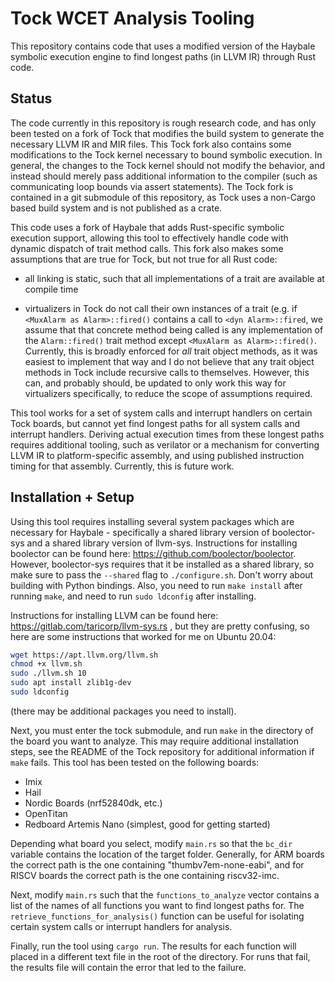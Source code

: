 # Tock WCET Analysis Tooling

This repository contains code that uses a modified version of the Haybale symbolic execution
engine to find longest paths (in LLVM IR) through Rust code.

## Status

The code currently in this repository is rough research code, and has only been tested on a fork
of Tock that modifies the build system to generate the necessary LLVM IR and MIR files. This Tock
fork also contains some modifications to the Tock kernel necessary to bound symbolic execution. In general,
the changes to the Tock kernel should not modify the behavior, and instead should merely pass additional
information to the compiler (such as communicating loop bounds via assert statements). The Tock fork
is contained in a git submodule of this repository, as Tock uses a non-Cargo based build system and is not
published as a crate.

This code uses a fork of Haybale that adds Rust-specific symbolic execution support,
allowing this tool to effectively handle code with dynamic dispatch of trait method calls.
This fork also makes some assumptions that are true for Tock, but not true for all Rust code:

- all linking is static, such that all implementations of a trait are available at compile time

- virtualizers in Tock do not call their own instances of a trait (e.g. if `<MuxAlarm as Alarm>::fired()`
  contains a call to `<dyn Alarm>::fired`, we assume that that concrete method being called is any
  implementation of the `Alarm::fired()` trait method except `<MuxAlarm as Alarm>::fired()`.
  Currently, this is broadly enforced for *all* trait object methods, as it was easiest to implement that
  way and I do not believe that any trait object methods in Tock include recursive calls to themselves.
  However, this can, and probably should, be updated to only work this way for virtualizers specifically,
  to reduce the scope of assumptions required.

This tool works for a set of system calls and interrupt handlers on certain Tock boards, but cannot yet
find longest paths for all system calls and interrupt handlers. Deriving actual execution times from
these longest paths requires additional tooling, such as verilator or a mechanism for converting LLVM IR
to platform-specific assembly, and using published instruction timing for that assembly. Currently, this
is future work.

## Installation + Setup

Using this tool requires installing several system packages which are necessary for Haybale - specifically
a shared library version of boolector-sys and a shared library version of llvm-sys. Instructions for installing
boolector can be found here: https://github.com/boolector/boolector. However, boolector-sys requires that it be installed
as a shared library, so make sure to pass the `--shared` flag to `./configure.sh`. Don't worry about building with Python
bindings. Also, you need to run `make install` after running `make`, and need to run `sudo ldconfig` after installing.

Instructions for installing LLVM can be found here: https://gitlab.com/taricorp/llvm-sys.rs ,
but they are pretty confusing, so here are some instructions that worked for me on Ubuntu 20.04:

```bash
wget https://apt.llvm.org/llvm.sh
chmod +x llvm.sh
sudo ./llvm.sh 10
sudo apt install zlib1g-dev
sudo ldconfig
```
(there may be additional packages you need to install).

Next, you must enter the tock submodule, and run `make` in the directory of the board you want to analyze.
This may require additional installation steps, see the README of the Tock repository for additional information
if `make` fails.
This tool has been tested on the following boards:
- Imix
- Hail
- Nordic Boards (nrf52840dk, etc.)
- OpenTitan
- Redboard Artemis Nano (simplest, good for getting started)

Depending what board you select, modify `main.rs` so that the `bc_dir` variable contains the location of the target folder. Generally,
for ARM boards the correct path is the one containing "thumbv7em-none-eabi", and for RISCV boards the correct
path is the one containing riscv32-imc.

Next, modify `main.rs` such that the `functions_to_analyze` vector contains a list of the names of all functions you want
to find longest paths for. The `retrieve_functions_for_analysis()` function can be useful for isolating certain system calls
or interrupt handlers for analysis.

Finally, run the tool using `cargo run`. The results for each function will placed in a different text file in the root of the directory.
For runs that fail, the results file will contain the error that led to the failure.
